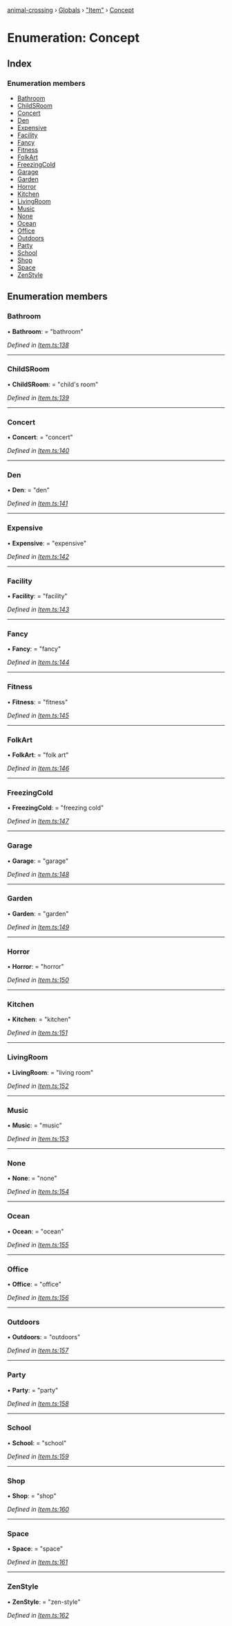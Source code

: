 [animal-crossing](../README.md) › [Globals](../globals.md) › ["Item"](../modules/_item_.md) › [Concept](_item_.concept.md)

# Enumeration: Concept

## Index

### Enumeration members

* [Bathroom](_item_.concept.md#bathroom)
* [ChildSRoom](_item_.concept.md#childsroom)
* [Concert](_item_.concept.md#concert)
* [Den](_item_.concept.md#den)
* [Expensive](_item_.concept.md#expensive)
* [Facility](_item_.concept.md#facility)
* [Fancy](_item_.concept.md#fancy)
* [Fitness](_item_.concept.md#fitness)
* [FolkArt](_item_.concept.md#folkart)
* [FreezingCold](_item_.concept.md#freezingcold)
* [Garage](_item_.concept.md#garage)
* [Garden](_item_.concept.md#garden)
* [Horror](_item_.concept.md#horror)
* [Kitchen](_item_.concept.md#kitchen)
* [LivingRoom](_item_.concept.md#livingroom)
* [Music](_item_.concept.md#music)
* [None](_item_.concept.md#none)
* [Ocean](_item_.concept.md#ocean)
* [Office](_item_.concept.md#office)
* [Outdoors](_item_.concept.md#outdoors)
* [Party](_item_.concept.md#party)
* [School](_item_.concept.md#school)
* [Shop](_item_.concept.md#shop)
* [Space](_item_.concept.md#space)
* [ZenStyle](_item_.concept.md#zenstyle)

## Enumeration members

###  Bathroom

• **Bathroom**: = "bathroom"

*Defined in [Item.ts:138](https://github.com/Norviah/animal-crossing/blob/18dc317/module/types/Item.ts#L138)*

___

###  ChildSRoom

• **ChildSRoom**: = "child's room"

*Defined in [Item.ts:139](https://github.com/Norviah/animal-crossing/blob/18dc317/module/types/Item.ts#L139)*

___

###  Concert

• **Concert**: = "concert"

*Defined in [Item.ts:140](https://github.com/Norviah/animal-crossing/blob/18dc317/module/types/Item.ts#L140)*

___

###  Den

• **Den**: = "den"

*Defined in [Item.ts:141](https://github.com/Norviah/animal-crossing/blob/18dc317/module/types/Item.ts#L141)*

___

###  Expensive

• **Expensive**: = "expensive"

*Defined in [Item.ts:142](https://github.com/Norviah/animal-crossing/blob/18dc317/module/types/Item.ts#L142)*

___

###  Facility

• **Facility**: = "facility"

*Defined in [Item.ts:143](https://github.com/Norviah/animal-crossing/blob/18dc317/module/types/Item.ts#L143)*

___

###  Fancy

• **Fancy**: = "fancy"

*Defined in [Item.ts:144](https://github.com/Norviah/animal-crossing/blob/18dc317/module/types/Item.ts#L144)*

___

###  Fitness

• **Fitness**: = "fitness"

*Defined in [Item.ts:145](https://github.com/Norviah/animal-crossing/blob/18dc317/module/types/Item.ts#L145)*

___

###  FolkArt

• **FolkArt**: = "folk art"

*Defined in [Item.ts:146](https://github.com/Norviah/animal-crossing/blob/18dc317/module/types/Item.ts#L146)*

___

###  FreezingCold

• **FreezingCold**: = "freezing cold"

*Defined in [Item.ts:147](https://github.com/Norviah/animal-crossing/blob/18dc317/module/types/Item.ts#L147)*

___

###  Garage

• **Garage**: = "garage"

*Defined in [Item.ts:148](https://github.com/Norviah/animal-crossing/blob/18dc317/module/types/Item.ts#L148)*

___

###  Garden

• **Garden**: = "garden"

*Defined in [Item.ts:149](https://github.com/Norviah/animal-crossing/blob/18dc317/module/types/Item.ts#L149)*

___

###  Horror

• **Horror**: = "horror"

*Defined in [Item.ts:150](https://github.com/Norviah/animal-crossing/blob/18dc317/module/types/Item.ts#L150)*

___

###  Kitchen

• **Kitchen**: = "kitchen"

*Defined in [Item.ts:151](https://github.com/Norviah/animal-crossing/blob/18dc317/module/types/Item.ts#L151)*

___

###  LivingRoom

• **LivingRoom**: = "living room"

*Defined in [Item.ts:152](https://github.com/Norviah/animal-crossing/blob/18dc317/module/types/Item.ts#L152)*

___

###  Music

• **Music**: = "music"

*Defined in [Item.ts:153](https://github.com/Norviah/animal-crossing/blob/18dc317/module/types/Item.ts#L153)*

___

###  None

• **None**: = "none"

*Defined in [Item.ts:154](https://github.com/Norviah/animal-crossing/blob/18dc317/module/types/Item.ts#L154)*

___

###  Ocean

• **Ocean**: = "ocean"

*Defined in [Item.ts:155](https://github.com/Norviah/animal-crossing/blob/18dc317/module/types/Item.ts#L155)*

___

###  Office

• **Office**: = "office"

*Defined in [Item.ts:156](https://github.com/Norviah/animal-crossing/blob/18dc317/module/types/Item.ts#L156)*

___

###  Outdoors

• **Outdoors**: = "outdoors"

*Defined in [Item.ts:157](https://github.com/Norviah/animal-crossing/blob/18dc317/module/types/Item.ts#L157)*

___

###  Party

• **Party**: = "party"

*Defined in [Item.ts:158](https://github.com/Norviah/animal-crossing/blob/18dc317/module/types/Item.ts#L158)*

___

###  School

• **School**: = "school"

*Defined in [Item.ts:159](https://github.com/Norviah/animal-crossing/blob/18dc317/module/types/Item.ts#L159)*

___

###  Shop

• **Shop**: = "shop"

*Defined in [Item.ts:160](https://github.com/Norviah/animal-crossing/blob/18dc317/module/types/Item.ts#L160)*

___

###  Space

• **Space**: = "space"

*Defined in [Item.ts:161](https://github.com/Norviah/animal-crossing/blob/18dc317/module/types/Item.ts#L161)*

___

###  ZenStyle

• **ZenStyle**: = "zen-style"

*Defined in [Item.ts:162](https://github.com/Norviah/animal-crossing/blob/18dc317/module/types/Item.ts#L162)*
